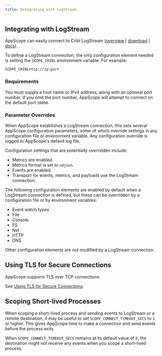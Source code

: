 ```yaml
---
title: Integrating with LogStream
---
```


## Integrating with LogStream

AppScope can easily connect to Cribl LogStream ([overview](https://cribl.io/product/) | [download](https://cribl.io/download/) | [docs](https://docs.cribl.io/docs/welcome)).

To define a LogStream connection, the only configuration element needed is setting the `SCOPE_CRIBL` environment variable. For example:

```
SCOPE_CRIBL=tcp://ip:port
```

### Requirements

You must supply a host name or IPv4 address, along with an optional port number. If you omit the port number, AppScope will attempt to connect on the default port `10090`. 

### Parameter Overrides

When AppScope establishes a LogStream connection, this sets several AppScope configuration parameters, some of which override settings in any configuration file or environment variable. Any configuration override is logged to AppScope's default log file. 

Configuration settings that are potentially overridden include: 

- Metrics are enabled.
- Metrics format is set to `ndjson`.
- Events are enabled.
- Transport for events, metrics, and payloads use the LogStream connection.

The following configuration elements are enabled by default when a LogStream connection is defined, but these can be overridden by a configuration file or by environment variables:

- Event watch types
- File
- Console
- FS
- Net
- HTTP
- DNS

Other configuration elements are not modified by a LogStream connection.

## Using TLS for Secure Connections

AppScope supports TLS over TCP connections.

See [Using TLS for Secure Connections](/docs/tls).

## Scoping Short-lived Processes

When scoping a short-lived process and sending events to LogStream or a remote destination, it may be useful to set `SCOPE_CONNECT_TIMEOUT_SECS` to `1` or higher. This gives AppScope time to make a connection and send events before the process exits. 

When `SCOPE_CONNECT_TIMEOUT_SECS` remains at its default value of `0`, the destination might not receive any events when you scope a short-lived process.
